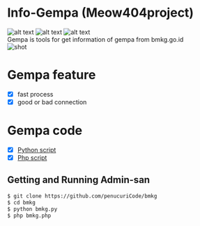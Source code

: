 # Info-Gempa (Meow404project)
![alt text](https://img.shields.io/badge/Coded-penucuriCode-blue.svg)
![alt text](https://img.shields.io/badge/Size-143.00KB-yellow.svg)
![alt text](https://img.shields.io/badge/Python-3-green.svg)<br>
Gempa is tools for get information of gempa from bmkg.go.id<br>
![shot]()

# Gempa feature
- [x] fast process
- [x] good or bad connection

# Gempa code
- [x] <a href="gempa.py">Python script</a><br>
- [x] <a href="gempa.php">Php script</a><br>

## Getting and Running Admin-san
```sh
$ git clone https://github.com/penucuriCode/bmkg
$ cd bmkg
$ python bmkg.py
$ php bmkg.php
```
